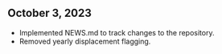 ## October 3, 2023

- Implemented NEWS.md to track changes to the repository.
- Removed yearly displacement flagging.
